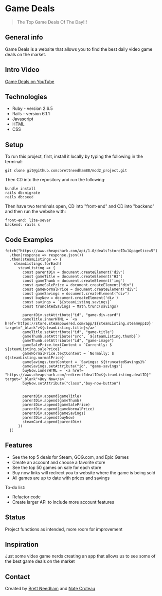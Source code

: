 # Game Deals
> The Top Game Deals Of The Day!!!



## General info
Game Deals is a website that allows you to find the best daily video game deals on the market.

## Intro Video
[Game Deals on YouTube]()

## Technologies
* Ruby - version 2.6.5
* Rails - version 6.1.1
* Javascript 
* HTML
* CSS



## Setup
To run this project, first, install it locally by typing the following in the terminal:
```
git clone git@github.com:brettneedham88/mod2_project.git
```
Then CD into the repository and run the following:
```
bundle install
rails db:migrate
rails db:seed
```
Then have two terminals open, CD into "front-end" and CD into "backend" and then run the website with: 
```
front-end: lite-sever
backend: rails s
```

## Code Examples
```
fetch("https://www.cheapshark.com/api/1.0/deals?storeID=1&pageSize=5")
  .then(response => response.json())
  .then(steamListings => {
    steamListings.forEach(
      steamListing => {
        const parentDiv = document.createElement('div')
        const gameTitle = document.createElement("H3")
        const gameThumb = document.createElement('img')
        const gameSalePrice = document.createElement("div")
        const gameNormalPrice = document.createElement("div")
        const gameSavings = document.createElement("div")
        const buyNow = document.createElement('div')
        const savings = `${steamListing.savings}`
        const truncatedSavings = Math.trunc(savings)
  
        parentDiv.setAttribute("id", "game-div-card")
        gameTitle.innerHTML = `<a href='https://store.steampowered.com/app/${steamListing.steamAppID}' target="_blank">${steamListing.title}</a>`
        gameTitle.setAttribute("id", "game-title")
        gameThumb.setAttribute("src", `${steamListing.thumb}`)
        gameThumb.setAttribute("id", "game-image")
        gameSalePrice.textContent = `Currently: $ ${steamListing.salePrice}`
        gameNormalPrice.textContent = `Normally: $ ${steamListing.normalPrice}`
        gameSavings.textContent = `Savings: ${truncatedSavings}%`
        gameSavings.setAttribute("id", "game-savings")
        buyNow.innerHTML = `<a href= "https://www.cheapshark.com/redirect?dealID=${steamListing.dealID}" target="_blank">Buy Now</a>`
        buyNow.setAttribute("class","buy-now-button")
        
        
        parentDiv.append(gameTitle)
        parentDiv.append(gameThumb)
        parentDiv.append(gameSalePrice)
        parentDiv.append(gameNormalPrice)
        parentDiv.append(gameSavings)
        parentDiv.append(buyNow)
        steamCard.append(parentDiv)
      })
  })
```

## Features
* See the top 5 deals for Steam, GOG.com, and Epic Games
* Create an account and choose a favorite store
* See the top 50 games on sale for each store
* Buy now links will redirect you to website where the game is being sold
* All games are up to date with prices and savings


To-do list:
* Refactor code
* Create larger API to include more account features


## Status
Project functions as intended, more room for improvement 


## Inspiration
Just some video game nerds creating an app that allows us to see some of the best game deals on the market 


## Contact
Created by [Brett Needham](https://github.com/brettneedham88) and [Nate Croteau](https://github.com/natekcroteau)